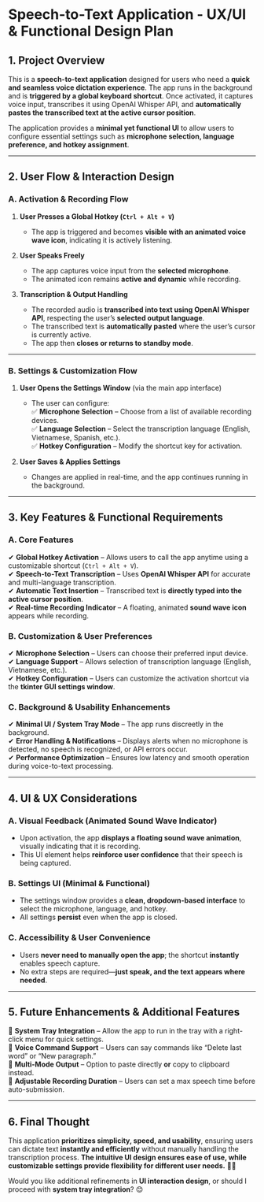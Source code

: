 # **Speech-to-Text Application - UX/UI & Functional Design Plan**  

## **1. Project Overview**  
This is a **speech-to-text application** designed for users who need a **quick and seamless voice dictation experience**. The app runs in the background and is **triggered by a global keyboard shortcut**. Once activated, it captures voice input, transcribes it using OpenAI Whisper API, and **automatically pastes the transcribed text at the active cursor position**.  

The application provides a **minimal yet functional UI** to allow users to configure essential settings such as **microphone selection, language preference, and hotkey assignment**.  

---

## **2. User Flow & Interaction Design**  

### **A. Activation & Recording Flow**  
1. **User Presses a Global Hotkey (`Ctrl + Alt + V`)**  
   - The app is triggered and becomes **visible with an animated voice wave icon**, indicating it is actively listening.  
   
2. **User Speaks Freely**  
   - The app captures voice input from the **selected microphone**.  
   - The animated icon remains **active and dynamic** while recording.  

3. **Transcription & Output Handling**  
   - The recorded audio is **transcribed into text using OpenAI Whisper API**, respecting the user’s **selected output language**.  
   - The transcribed text is **automatically pasted** where the user’s cursor is currently active.  
   - The app then **closes or returns to standby mode**.  

---

### **B. Settings & Customization Flow**  
1. **User Opens the Settings Window** (via the main app interface)  
   - The user can configure:  
     ✅ **Microphone Selection** – Choose from a list of available recording devices.  
     ✅ **Language Selection** – Select the transcription language (English, Vietnamese, Spanish, etc.).  
     ✅ **Hotkey Configuration** – Modify the shortcut key for activation.  

2. **User Saves & Applies Settings**  
   - Changes are applied in real-time, and the app continues running in the background.  

---

## **3. Key Features & Functional Requirements**  

### **A. Core Features**  
✔ **Global Hotkey Activation** – Allows users to call the app anytime using a customizable shortcut (`Ctrl + Alt + V`).  
✔ **Speech-to-Text Transcription** – Uses **OpenAI Whisper API** for accurate and multi-language transcription.  
✔ **Automatic Text Insertion** – Transcribed text is **directly typed into the active cursor position**.  
✔ **Real-time Recording Indicator** – A floating, animated **sound wave icon** appears while recording.  

### **B. Customization & User Preferences**  
✔ **Microphone Selection** – Users can choose their preferred input device.  
✔ **Language Support** – Allows selection of transcription language (English, Vietnamese, etc.).  
✔ **Hotkey Configuration** – Users can customize the activation shortcut via the **tkinter GUI settings window**.  

### **C. Background & Usability Enhancements**  
✔ **Minimal UI / System Tray Mode** – The app runs discreetly in the background.  
✔ **Error Handling & Notifications** – Displays alerts when no microphone is detected, no speech is recognized, or API errors occur.  
✔ **Performance Optimization** – Ensures low latency and smooth operation during voice-to-text processing.  

---

## **4. UI & UX Considerations**  

### **A. Visual Feedback (Animated Sound Wave Indicator)**  
- Upon activation, the app **displays a floating sound wave animation**, visually indicating that it is recording.  
- This UI element helps **reinforce user confidence** that their speech is being captured.  

### **B. Settings UI (Minimal & Functional)**  
- The settings window provides a **clean, dropdown-based interface** to select the microphone, language, and hotkey.  
- All settings **persist** even when the app is closed.  

### **C. Accessibility & User Convenience**  
- Users **never need to manually open the app**; the shortcut **instantly** enables speech capture.  
- No extra steps are required—**just speak, and the text appears where needed**.  

---

## **5. Future Enhancements & Additional Features**  
📌 **System Tray Integration** – Allow the app to run in the tray with a right-click menu for quick settings.  
📌 **Voice Command Support** – Users can say commands like “Delete last word” or “New paragraph.”  
📌 **Multi-Mode Output** – Option to paste directly **or** copy to clipboard instead.  
📌 **Adjustable Recording Duration** – Users can set a max speech time before auto-submission.  

---

## **6. Final Thought**  
This application **prioritizes simplicity, speed, and usability**, ensuring users can dictate text **instantly and efficiently** without manually handling the transcription process. **The intuitive UI design ensures ease of use, while customizable settings provide flexibility for different user needs.** 🚀🎤  

Would you like additional refinements in **UI interaction design**, or should I proceed with **system tray integration**? 😊